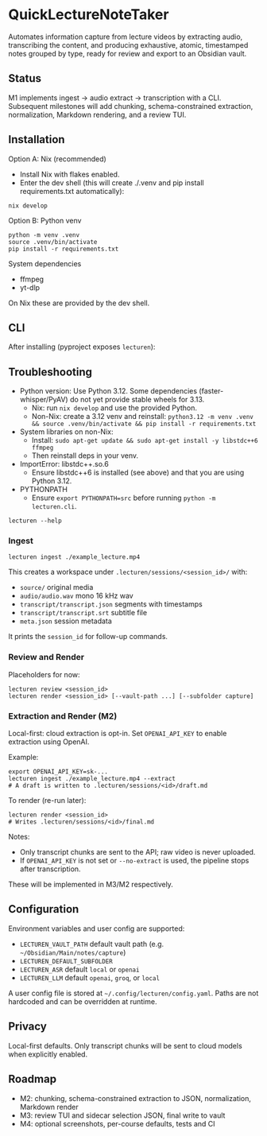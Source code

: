 # QuickLectureNoteTaker

Automates information capture from lecture videos by extracting audio, transcribing the content, and producing exhaustive, atomic, timestamped notes grouped by type, ready for review and export to an Obsidian vault.

## Status

M1 implements ingest → audio extract → transcription with a CLI. Subsequent milestones will add chunking, schema-constrained extraction, normalization, Markdown rendering, and a review TUI.

## Installation

Option A: Nix (recommended)

- Install Nix with flakes enabled.
- Enter the dev shell (this will create ./.venv and pip install requirements.txt automatically):

```
nix develop
```

Option B: Python venv
```
python -m venv .venv
source .venv/bin/activate
pip install -r requirements.txt
```

System dependencies

- ffmpeg
- yt-dlp

On Nix these are provided by the dev shell.

## CLI

After installing (pyproject exposes `lecturen`):

## Troubleshooting

- Python version: Use Python 3.12. Some dependencies (faster-whisper/PyAV) do not yet provide stable wheels for 3.13.
  - Nix: run `nix develop` and use the provided Python.
  - Non-Nix: create a 3.12 venv and reinstall: `python3.12 -m venv .venv && source .venv/bin/activate && pip install -r requirements.txt`
- System libraries on non-Nix:
  - Install: `sudo apt-get update && sudo apt-get install -y libstdc++6 ffmpeg`
  - Then reinstall deps in your venv.
- ImportError: libstdc++.so.6
  - Ensure libstdc++6 is installed (see above) and that you are using Python 3.12.
- PYTHONPATH
  - Ensure `export PYTHONPATH=src` before running `python -m lecturen.cli`.

```
lecturen --help
```

### Ingest

```
lecturen ingest ./example_lecture.mp4
```

This creates a workspace under `.lecturen/sessions/<session_id>/` with:

- `source/` original media
- `audio/audio.wav` mono 16 kHz wav
- `transcript/transcript.json` segments with timestamps
- `transcript/transcript.srt` subtitle file
- `meta.json` session metadata

It prints the `session_id` for follow-up commands.

### Review and Render

Placeholders for now:

```
lecturen review <session_id>
lecturen render <session_id> [--vault-path ...] [--subfolder capture]
```

### Extraction and Render (M2)

Local-first: cloud extraction is opt-in. Set `OPENAI_API_KEY` to enable extraction using OpenAI.

Example:
```
export OPENAI_API_KEY=sk-...
lecturen ingest ./example_lecture.mp4 --extract
# A draft is written to .lecturen/sessions/<id>/draft.md
```

To render (re-run later):
```
lecturen render <session_id>
# Writes .lecturen/sessions/<id>/final.md
```

Notes:
- Only transcript chunks are sent to the API; raw video is never uploaded.
- If `OPENAI_API_KEY` is not set or `--no-extract` is used, the pipeline stops after transcription.

These will be implemented in M3/M2 respectively.

## Configuration

Environment variables and user config are supported:

- `LECTUREN_VAULT_PATH` default vault path (e.g. `~/Obsidian/Main/notes/capture`)
- `LECTUREN_DEFAULT_SUBFOLDER`
- `LECTUREN_ASR` default `local` or `openai`
- `LECTUREN_LLM` default `openai`, `groq`, or `local`

A user config file is stored at `~/.config/lecturen/config.yaml`. Paths are not hardcoded and can be overridden at runtime.

## Privacy

Local-first defaults. Only transcript chunks will be sent to cloud models when explicitly enabled.

## Roadmap

- M2: chunking, schema-constrained extraction to JSON, normalization, Markdown render
- M3: review TUI and sidecar selection JSON, final write to vault
- M4: optional screenshots, per-course defaults, tests and CI
